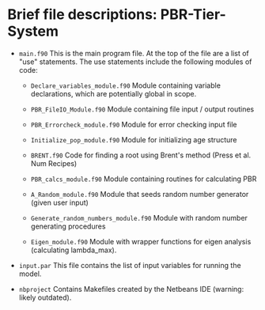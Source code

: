 Brief file descriptions: PBR-Tier-System
===============

* `main.f90` This is the main program file. At the top of the file are a list of "use" statements. The use statements include the following modules of code: 

  * `Declare_variables_module.f90` Module containing variable declarations, which are potentially global in scope.

  * `PBR_FileIO_Module.f90` Module containing file input / output routines

  * `PBR_Errorcheck_module.f90` Module for error checking input file 

  * `Initialize_pop_module.f90` Module for initializing age structure

  * `BRENT.f90` Code for finding a root using Brent's method (Press et al. Num Recipes)

  * `PBR_calcs_module.f90` Module containing routines for calculating PBR

  * `A_Random_module.f90` Module that seeds random number generator (given user input)

  * `Generate_random_numbers_module.f90` Module with random number generating procedures

  * `Eigen_module.f90` Module with wrapper functions for eigen analysis (calculating lambda_max).

* `input.par` This file contains the list of input variables for running the model. 

* `nbproject` Contains Makefiles created by the Netbeans IDE (warning: likely outdated).







